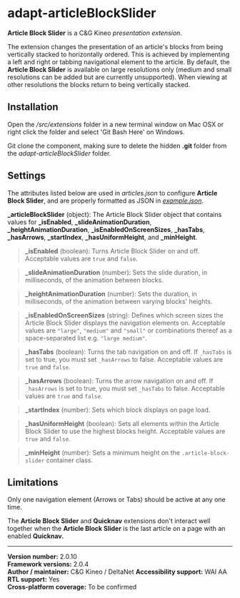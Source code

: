 # adapt-articleBlockSlider

**Article Block Slider** is a C&G Kineo *presentation extension*.

The extension changes the presentation of an article's blocks from being vertically stacked to horizontally ordered. This is achieved by implementing a left and right or tabbing navigational element to the article. By default, the **Article Block Slider** is available on large resolutions only (medium and small resolutions can be added but are currently unsupported). When viewing at other resolutions the blocks return to being vertically stacked.

## Installation

Open the */src/extensions* folder in a new terminal window on Mac OSX or right click the folder and select 'Git Bash Here' on Windows.

Git clone the component, making sure to delete the hidden **.git** folder from the *adapt-articleBlockSlider* folder.

## Settings  

The attributes listed below are used in *articles.json* to configure **Article Block Slider**, and are properly formatted as JSON in [*example.json*](https://github.com/cgkineo/adapt-articleBlockSlider/blob/master/example.json).

**_articleBlockSlider** (object): The Article Block Slider object that contains values for **_isEnabled**, **_slideAnimationDuration**, **_heightAnimationDuration**, **_isEnabledOnScreenSizes**, **_hasTabs**, **_hasArrows**, **_startIndex**, **_hasUniformHeight**, and **_minHeight**.

>**_isEnabled** (boolean): Turns Article Block Slider on and off. Acceptable values are `true` and `false`.

>**_slideAnimationDuration** (number): Sets the slide duration, in milliseconds, of the animation between blocks.

>**_heightAnimationDuration** (number): Sets the duration, in milliseconds, of the animation between varying blocks' heights.

>**_isEnabledOnScreenSizes** (string): Defines which screen sizes the Article Block Slider displays the navigation elements on. Acceptable values are `"large"`, `"medium"` and `"small"` or combinations thereof as a space-separated list e.g. `"large medium"`.

>**_hasTabs** (boolean): Turns the tab navigation on and off. If `_hasTabs` is set to true, you must set `_hasArrows` to false. Acceptable values are `true` and `false`.

>**_hasArrows** (boolean): Turns the arrow navigation on and off. If `_hasArrows` is set to true, you must set `_hasTabs` to false. Acceptable values are `true` and `false`.

>**_startIndex** (number): Sets which block displays on page load.

>**_hasUniformHeight** (boolean): Sets all elements within the Article Block Slider to use the highest blocks height. Acceptable values are `true` and `false`.

>**_minHeight** (number): Sets a minimum height on the `.article-block-slider` container class.

## Limitations

Only one navigation element (Arrows or Tabs) should be active at any one time.  

The **Article Block Slider** and **Quicknav** extensions don't interact well together when the **Article Block Slider** is the last article on a page with an enabled **Quicknav.**  

----------------------------
**Version number:**  2.0.10  
**Framework versions:**  2.0.4  
**Author / maintainer:** C&G Kineo / DeltaNet
**Accessibility support:** WAI AA  
**RTL support:** Yes  
**Cross-platform coverage:** To be confirmed  
